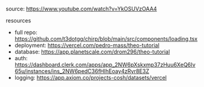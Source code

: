source: https://www.youtube.com/watch?v=YkOSUVzOAA4

resources
- full repo: https://github.com/t3dotgg/chirp/blob/main/src/components/loading.tsx
- deployment: https://vercel.com/pedro-mass/theo-tutorial
- database: https://app.planetscale.com/drom296/theo-tutorial
- auth: https://dashboard.clerk.com/apps/app_2NW6pXskxmp37zHuu6XeQ6Iv65u/instances/ins_2NW6pedC36fHIhEoay4zRyr8E3Z
- logging: https://app.axiom.co/projects-cosh/datasets/vercel